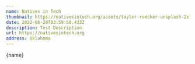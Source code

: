 ```yaml
---
name: Natives in Tech
thumbnail: https://nativesintech.org/assets/taylor-ruecker-unsplash-2x.jpg
date: 2022-06-28T03:59:58.433Z
description: Test Description
url: https://nativesintech.org
address: Oklahoma
---
```


{name}